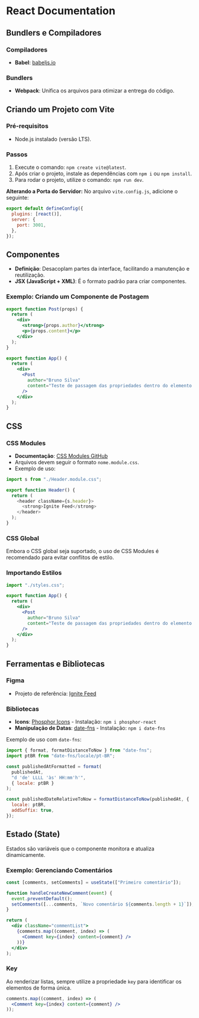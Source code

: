 # React Documentation

## Bundlers e Compiladores

### Compiladores
- **Babel**: [babeljs.io](https://babeljs.io)

### Bundlers
- **Webpack**: Unifica os arquivos para otimizar a entrega do código.

## Criando um Projeto com Vite

### Pré-requisitos
- Node.js instalado (versão LTS).

### Passos
1. Execute o comando: `npm create vite@latest`.
2. Após criar o projeto, instale as dependências com `npm i` ou `npm install`.
3. Para rodar o projeto, utilize o comando: `npm run dev`.

**Alterando a Porta do Servidor:**
No arquivo `vite.config.js`, adicione o seguinte:

```js
export default defineConfig({
  plugins: [react()],
  server: {
    port: 3001,
  },
});
```

## Componentes

- **Definição**: Desacoplam partes da interface, facilitando a manutenção e reutilização.
- **JSX (JavaScript + XML)**: É o formato padrão para criar componentes.

### Exemplo: Criando um Componente de Postagem

```jsx
export function Post(props) {
  return (
    <div>
      <strong>{props.author}</strong>
      <p>{props.content}</p>
    </div>
  );
}

export function App() {
  return (
    <div>
      <Post
        author="Bruno Silva"
        content="Teste de passagem das propriedades dentro do elemento!"
      />
    </div>
  );
}
```

## CSS

### CSS Modules
- **Documentação**: [CSS Modules GitHub](https://github.com/css-modules/css-modules)
- Arquivos devem seguir o formato `nome.module.css`.
- Exemplo de uso:

```js
import s from "./Header.module.css";

export function Header() {
  return (
    <header className={s.header}>
      <strong>Ignite Feed</strong>
    </header>
  );
}
```

### CSS Global
Embora o CSS global seja suportado, o uso de CSS Modules é recomendado para evitar conflitos de estilo.

### Importando Estilos

```jsx
import "./styles.css";

export function App() {
  return (
    <div>
      <Post
        author="Bruno Silva"
        content="Teste de passagem das propriedades dentro do elemento!"
      />
    </div>
  );
}
```

## Ferramentas e Bibliotecas

### Figma
- Projeto de referência: [Ignite Feed](https://www.figma.com/community/file/1194740072221053209/Ignite-Feed)

### Bibliotecas
- **Icons**: [Phosphor Icons](https://phosphoricons.com) - Instalação: `npm i phosphor-react`
- **Manipulação de Datas**: [date-fns](https://date-fns.org) - Instalação: `npm i date-fns`

Exemplo de uso com `date-fns`:

```jsx
import { format, formatDistanceToNow } from "date-fns";
import ptBR from "date-fns/locale/pt-BR";

const publishedAtFormatted = format(
  publishedAt,
  "d 'de' LLLL 'às' HH:mm'h'",
  { locale: ptBR }
);

const publishedDateRelativeToNow = formatDistanceToNow(publishedAt, {
  locale: ptBR,
  addSuffix: true,
});
```

## Estado (State)

Estados são variáveis que o componente monitora e atualiza dinamicamente.

### Exemplo: Gerenciando Comentários

```jsx
const [comments, setComments] = useState(["Primeiro comentário"]);

function handleCreateNewComment(event) {
  event.preventDefault();
  setComments([...comments, `Novo comentário ${comments.length + 1}`]);
}

return (
  <div className="commentList">
    {comments.map((comment, index) => (
      <Comment key={index} content={comment} />
    ))}
  </div>
);
```

### Key
Ao renderizar listas, sempre utilize a propriedade `key` para identificar os elementos de forma única.

```jsx
comments.map((comment, index) => (
  <Comment key={index} content={comment} />
));
